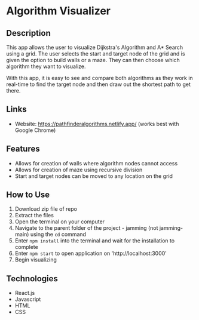 # Algorithm Visualizer

## Description
This app allows the user to visualize Dijkstra's Algorithm and A* Search using a grid. The user selects the start and target node of the grid and is given the option to build walls or a maze. They can then choose which algorithm they want to visualize.

With this app, it is easy to see and compare both algorithms as they work in real-time to find the target node and then draw out the shortest path to get there.

## Links
- Website: https://pathfinderalgorithms.netlify.app/ (works best with Google Chrome)

## Features
- Allows for creation of walls where algorithm nodes cannot access
- Allows for creation of maze using recursive division
- Start and target nodes can be moved to any location on the grid

## How to Use
1. Download zip file of repo
2. Extract the files
3. Open the terminal on your computer
4. Navigate to the parent folder of the project - jamming (not jamming-main) using the `cd` command
5. Enter `npm install` into the terminal and wait for the installation to complete
6. Enter `npm start` to open application on 'http://localhost:3000'
7. Begin visualizing

## Technologies
- React.js
- Javascript
- HTML
- CSS
